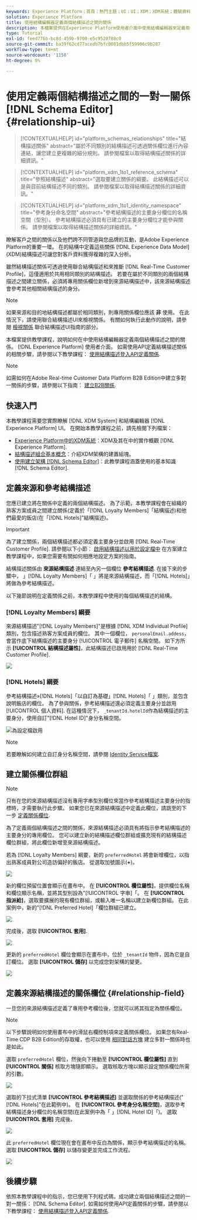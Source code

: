 ```yaml
---
keywords: Experience Platform；首頁；熱門主題；UI；UI；XDM；XDM系統；體驗資料模型；體驗資料模型；資料模型；資料模型；結構描述編輯器；結構描述編輯器；結構描述；結構描述；結構描述；建立；關係；關係；參考；參考；
solution: Experience Platform
title: 使用結構編輯器定義兩個結構描述之間的關係
description: 本檔案提供在Experience Platform使用者介面中使用結構編輯器來定義兩個結構描述之間關係的教學課程。
type: Tutorial
exl-id: feed776b-bc8d-459b-9700-e5c9520788c0
source-git-commit: ba39f62cd77acedb7bfc0081dbb5f59906c9b287
workflow-type: tm+mt
source-wordcount: '1158'
ht-degree: 0%

---
```


# 使用定義兩個結構描述之間的一對一關係 [!DNL Schema Editor] {#relationship-ui}

>[!CONTEXTUALHELP]
>id="platform_schemas_relationships"
>title="結構描述關係"
>abstract="屬於不同類別的結構描述可透過關係欄位進行內容連結，讓您建立更複雜的細分規則。 請參閱檔案以取得結構描述關係的詳細資訊。"

>[!CONTEXTUALHELP]
>id="platform_xdm_1to1_reference_schema"
>title="參照結構描述"
>abstract="選取要建立關係的綱要。 此結構描述可以是與目前結構描述不同的類別。 請參閱檔案以取得結構描述關係的詳細資訊。"

>[!CONTEXTUALHELP]
>id="platform_xdm_1to1_identity_namespace"
>title="參考身分命名空間"
>abstract="參考結構描述的主要身分欄位的名稱空間（型別）。 參考結構描述必須具有已建立的主要身分欄位才能參與關係。 請參閱檔案以取得結構描述關係的詳細資訊。"

瞭解客戶之間的關係以及他們跨不同管道與您品牌的互動，是Adobe Experience Platform的重要一環。 在的結構中定義這些關係 [!DNL Experience Data Model] (XDM)結構描述可讓您對客戶資料獲得複雜的深入分析。

雖然結構描述關係可透過使用聯合結構描述和來推斷 [!DNL Real-Time Customer Profile]，這僅適用於共用相同類別的結構描述。 若要在屬於不同類別的兩個結構描述之間建立關係，必須將專用關係欄位新增到來源結構描述中，該來源結構描述會參考其他相關結構描述的身分。

>[!NOTE]
>
>如果來源和目的地結構描述都屬於相同類別，則專用關係欄位應該 **非** 使用。 在此情況下，請使用聯合結構描述UI來檢視關係。 有關如何執行此動作的說明，請參閱 [檢視關係](../../profile/ui/union-schema.md#view-relationships) 聯合結構描述UI指南的部分。

本檔案提供教學課程，說明如何在中使用結構編輯器定義兩個結構描述之間的關係。 [!DNL Experience Platform] 使用者介面。 如需使用API定義結構描述關係的相關步驟，請參閱以下教學課程： [使用結構描述登入API定義關係](relationship-api.md).

>[!NOTE]
>
>如需如何在Adobe Real-time Customer Data Platform B2B Edition中建立多對一關係的步驟，請參閱以下指南： [建立B2B關係](./relationship-b2b.md).

## 快速入門

本教學課程需要您實際瞭解 [!DNL XDM System] 和結構編輯器 [!DNL Experience Platform] UI。 在開始本教學課程之前，請先檢閱下列檔案：

* [Experience Platform中的XDM系統](../home.md)：XDM及其在中的實作概觀 [!DNL Experience Platform].
* [結構描述組合基本概念](../schema/composition.md)：介紹XDM架構的建置組塊。
* [使用建立架構 [!DNL Schema Editor]](create-schema-ui.md)：此教學課程涵蓋使用的基本知識 [!DNL Schema Editor].

## 定義來源和參考結構描述

您應已建立將在關係中定義的兩個結構描述。 為了示範，本教學課程會在組織的熟客方案成員之間建立關係(定義於「[!DNL Loyalty Members]「結構描述)和他們最愛的飯店(在「[!DNL Hotels]&quot;結構描述)。

>[!IMPORTANT]
>
>為了建立關係，兩個結構描述都必須定義主要身分並啟用 [!DNL Real-Time Customer Profile]. 請參閱以下小節： [啟用結構描述以用於設定檔中](./create-schema-ui.md#profile) 在方案建立教學課程中，如果您需要有關如何相應地設定方案的指南。

結構描述關係由 **來源結構描述** 連結至內另一個欄位 **參考結構描述**. 在接下來的步驟中， 」[!DNL Loyalty Members]「 」將是來源結構描述，而「[!DNL Hotels]」將做為參考結構描述。

以下幾節說明在定義關係之前，本教學課程中使用的每個結構描述的結構。

### [!DNL Loyalty Members] 綱要

來源結構描述&quot;[!DNL Loyalty Members]&quot;是根據 [!DNL XDM Individual Profile] 類別，包含描述熟客方案成員的欄位。 其中一個欄位， `personalEmail.addess`，會當作底下結構描述的主要身分 [!UICONTROL 電子郵件] 名稱空間。 如下方所示 **[!UICONTROL 結構描述屬性]**，此結構描述已啟用用於 [!DNL Real-Time Customer Profile].

![](../images/tutorials/relationship/loyalty-members.png)

### [!DNL Hotels] 綱要

參考結構描述»[!DNL Hotels]「以自訂為基礎」[!DNL Hotels]「 」類別，並包含說明飯店的欄位。 為了參與關係，參考結構描述還必須定義主要身分並啟用 [!UICONTROL 個人資料]. 在這種情況下， `_tenantId.hotelId`作為結構描述的主要身分，使用自訂&quot;[!DNL Hotel ID]&quot;身分名稱空間。

![為設定檔啟用](../images/tutorials/relationship/hotels.png)

>[!NOTE]
>
>若要瞭解如何建立自訂身分名稱空間，請參閱 [Identity Service檔案](../../identity-service/features/namespaces.md#manage-namespaces).

## 建立關係欄位群組

>[!NOTE]
>
>只有在您的來源結構描述沒有專用字串型別欄位來當作參考結構描述主要身分的指標時，才需要執行此步驟。 如果您已在來源結構描述中定義此欄位，請跳至的下一步 [定義關係欄位](#relationship-field).

為了定義兩個結構描述之間的關係，來源結構描述必須具有將指示參考結構描述的主要身分的專用欄位。 您可以建立新的結構描述欄位群組或擴充現有的結構描述欄位群組，將此欄位新增至來源結構描述。

若為 [!DNL Loyalty Members] 綱要，新的 `preferredHotel` 將會新增欄位，以指出熟客成員對公司造訪偏好的飯店。 從選取加號圖示(**+**)。

![](../images/tutorials/relationship/loyalty-add-field.png)

新的欄位預留位置會顯示在畫布中。 在 **[!UICONTROL 欄位屬性]**，提供欄位名稱和欄位顯示名稱，並將其型別設為&quot;[!UICONTROL 字串]「。 在 **[!UICONTROL 指派給]**，選取要擴展的現有欄位群組，或輸入唯一名稱以建立新欄位群組。 在此案例中，新的&quot;[!DNL Preferred Hotel]「欄位群組已建立。

![](../images/tutorials/relationship/relationship-field-details.png)

完成後，選取 **[!UICONTROL 套用]**.

![](../images/tutorials/relationship/relationship-field-apply.png)

更新的 `preferredHotel` 欄位會顯示在畫布中，位於 `_tenantId` 物件，因為它是自訂欄位。 選取 **[!UICONTROL 儲存]** 以完成您對架構的變更。

![](../images/tutorials/relationship/relationship-field-save.png)

## 定義來源結構描述的關係欄位 {#relationship-field}

一旦您的來源結構描述定義了專用參考欄位後，您就可以將其指定為關係欄位。

>[!NOTE]
>
>以下步驟說明如何使用畫布中的滑鼠右欄控制項來定義關係欄位。 如果您有Real-Time CDP B2B Edition的存取權，也可以使用 [相同對話方塊](./relationship-b2b.md#relationship-field) 建立多對一關係時也是如此。

選取 `preferredHotel` 欄位，然後向下捲動至 **[!UICONTROL 欄位屬性]** 直到 **[!UICONTROL 關係]** 核取方塊隨即顯示。 選取核取方塊以顯示設定關係欄位所需的引數。

![](../images/tutorials/relationship/relationship-checkbox.png)

選取的下拉式清單 **[!UICONTROL 參考結構描述]** 並選取關係的參考結構描述(&quot;[!DNL Hotels]&quot;在此範例中)。 在 **[!UICONTROL 參考身分名稱空間]**，選取參考結構描述身分欄位的名稱空間(在此案例中為「 」[!DNL Hotel ID]「)。 選取 **[!UICONTROL 套用]** 完成後。

![](../images/tutorials/relationship/reference-schema-id-namespace.png)

此 `preferredHotel` 欄位現在會在畫布中反白為關係，顯示參考結構描述的名稱。 選取 **[!UICONTROL 儲存]** 以儲存變更並完成工作流程。

![](../images/tutorials/relationship/relationship-save.png)

## 後續步驟

依照本教學課程中的指示，您已使用下列程式碼，成功建立兩個結構描述之間的一對一關係： [!DNL Schema Editor]. 如需如何使用API定義關係的步驟，請參閱以下教學課程： [使用結構描述登入API定義關係](relationship-api.md).
